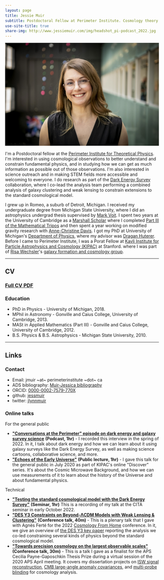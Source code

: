 ```yaml
---
layout: page
title: Jessie Muir
subtitle: Postdoctoral Fellow at Perimeter Institute. Cosmology theory and data analysis to learn about fundamental physics.
use-site-title: true
share-img: http://www.jessiemuir.com/img/headshot_pi-podcast_2022.jpg
---
```

![](/img/headshot_pi-podcast_2022.jpg "Portrait of Jessie taken at Perimeter Institute in spring 2022.")

I'm a Postdoctoral fellow at the [Perimeter Institute for Theoretical Physics](https://perimeterinstitute.ca/). I'm interested in using cosmological observations to better understand and constrain fundamental physics, and in studying how we can get as much information as possible out of those observations. I'm also interested in science outreach and in making STEM fields more accessible and welcoming to everyone. I do research as part of the [Dark Energy Survey](https://www.darkenergysurvey.org/) collaboration, where I co-lead the analysis team performing a combined analysis of galaxy clustering and weak lensing to constrain extensions to the standard cosmological model.

I grew up in Romeo, a suburb of Detroit, Michigan.  I received my undergraduate degree from Michigan State University, where I did an astrophysics undergrad thesis supervised by [Mark Voit](https://web.pa.msu.edu/people/voit/Mark.html). I spent two years at the University of Cambridge as a [Marshall Scholar](http://www.marshallscholarship.org/) where I completed [Part III of the Mathematical Tripos](https://www.maths.cam.ac.uk/postgrad/part-iii/prospective.html) and then spent a year working on modified gravity research with [Anne-Christine Davis](cam.ac.uk/people/a.c.davis/).  I got my PhD at University of Michigan's [Department of Physics](https://lsa.umich.edu/physics), where my advisor was [Dragan Huterer](http://www-personal.umich.edu/~huterer/). Before I came to Perimeter Institute, I was a Porat Fellow at [Kavli Institute for Particle Astrophysics and Cosmology (KIPAC)](https://kipac.stanford.edu/) at Stanford. where I was part of [Risa Wechsler](https://www.risawechsler.com/)'s [galaxy formation and cosmology group](https://www.risawechsler.com/gfc-group.html).


---
## CV
### [Full CV PDF](Muir-CV-aug2022.pdf)

### Education

* PhD in Physics - University of Michigan, 2018.
* MPhil in Astronomy - Gonville and Caius College, University of Cambridge, 2013.
* MASt in Applied Mathematics (Part III) - Gonville and Caius College, University of Cambridge, 2012.
* B.S. Physics & B.S. Astrophysics - Michigan State University, 2010.

---
## Links

### Contact

* Email: jmuir ~at~ perimeterinstitute ~dot~ ca
* ADS bibliography: [Muir-Jessica bibliography](https://ui.adsabs.harvard.edu/public-libraries/6-hOYpXQQ_2TVE--3e5bhA)
* ORCID: [0000-0002-7579-770X](http://orcid.org/0000-0002-7579-770X)
* github: [jessmuir](https://github.com/jessmuir)
* twitter: [jlynnmuir](https://twitter.com/jlynnmuir)


### Online talks

For the general public
* [**"Conversations at the Perimeter" episode on dark energy and galaxy survey science**](https://www.podbean.com/ew/pb-cuwuz-1301c33) **(Podcast, 1hr)** - I recorded this interview  in the spring of 2022. In it, I talk about dark energy and how we can learn about it using galaxy surveys like the Dark Energy Survey, as well as making science cartoons, collaborative science, and more. 
* [**"Echoes of the Early Universe"**](https://www.youtube.com/watch?v=FDKzkWo0ucQ) **(Public lecture, 1hr)** -  I gave this talk for the general public in July 2020 as part of KIPAC's online "Discover" series. It's about the  Cosmic Microwave Background, and how we can use measurements of it to learn about the history of the Universe and about fundamental physics.

Technical
* [**"Testing the standard cosmological model with the Dark Energy Survey"**](https://www.youtube.com/watch?v=SeVaV2DD7xo&ab_channel=CITAPresentations) **(Seminar, 1hr)** This is a recording of my talk at the CITA seminar in early October 2022. 
* [**"DES Y3 Constraints on Beyond-ΛCDM Models with Weak Lensing & Clustering"**](https://www.youtube.com/watch?v=Bsf5RTo1bxc&ab_channel=CosmologyfromHome) **(Conference talk, 40m)** - This is a plenary talk that I gave with Agnès Ferté for the 2022 [Cosmology From Home](https://www.cosmologyfromhome.com/) conference. In it, we give an overview of [the DES Y3 key paper](https://arxiv.org/abs/2207.05766) reporting the analysis we co-led constraining several kinds of physics beyond the standard cosmological model. 
* [**"Towards precision cosmology on the largest observable scales"**](http://meetings.aps.org/Meeting/APR20/Session/C03.3) **(Conference talk, 30m)** - This is a talk I gave as a finalist for the APS Cecilia Payne-Gaposchkin Thesis Prize  during a virtual session of the 2020 APS April meeting. It covers my dissertation projects  on [ISW signal reconstruction](https://arxiv.org/abs/1603.06586), [CMB large-angle anomaly covariances](https://arxiv.org/abs/1806.02354), and  [multi-probe blinding](https://arxiv.org/abs/1911.05929) for cosmology analysis.